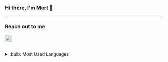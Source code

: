 ### Hi there, I'm Mert 👋

<hr/>

<!--👨‍💻 I work for Intertech. -->

<!-- 🌱 I’m currently learning ... -->



### Reach out to me

[<img  width="22" src="https://unpkg.com/simple-icons@v4/icons/linkedin.svg" />][linkedin]

[linkedin]:https://www.linkedin.com/in/mustafamertoguz/

<br/>

<!-- <br/> -->


<!-- 
<details>
<summary>
:bulb: Github Stats
<img src="https://github-readme-stats.vercel.app/api?username=mertoguzz&theme=tokyonight    ">
</summary>

</details> -->



<details>
<summary>
:bulb: Most Used Languages </summary>
<img src="https://github-readme-stats.vercel.app/api/top-langs?username=mertoguzz&theme=tokyonight&layout=compact">


</details>
